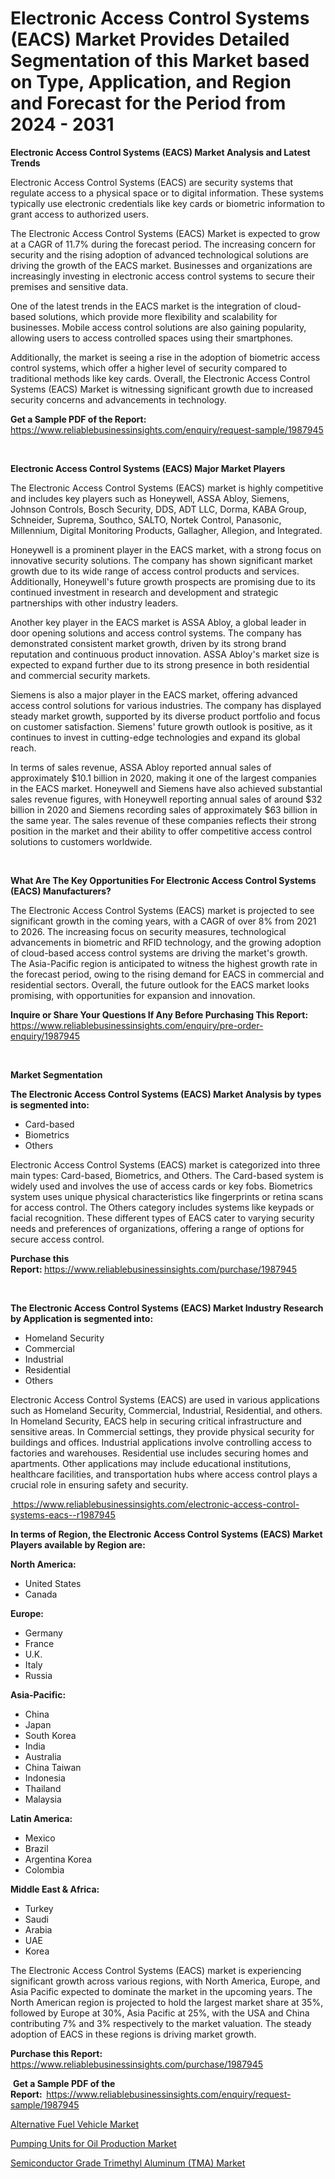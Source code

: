 <p><h1>Electronic Access Control Systems (EACS) Market Provides Detailed Segmentation of this Market based on Type, Application, and Region and Forecast for the Period from 2024 - 2031</h1></p><p><strong>Electronic Access Control Systems (EACS) Market Analysis and Latest Trends</strong></p>
<p><p>Electronic Access Control Systems (EACS) are security systems that regulate access to a physical space or to digital information. These systems typically use electronic credentials like key cards or biometric information to grant access to authorized users.</p><p>The Electronic Access Control Systems (EACS) Market is expected to grow at a CAGR of 11.7% during the forecast period. The increasing concern for security and the rising adoption of advanced technological solutions are driving the growth of the EACS market. Businesses and organizations are increasingly investing in electronic access control systems to secure their premises and sensitive data.</p><p>One of the latest trends in the EACS market is the integration of cloud-based solutions, which provide more flexibility and scalability for businesses. Mobile access control solutions are also gaining popularity, allowing users to access controlled spaces using their smartphones.</p><p>Additionally, the market is seeing a rise in the adoption of biometric access control systems, which offer a higher level of security compared to traditional methods like key cards. Overall, the Electronic Access Control Systems (EACS) Market is witnessing significant growth due to increased security concerns and advancements in technology.</p></p>
<p><strong>Get a Sample PDF of the Report:&nbsp;</strong> <a href="https://www.reliablebusinessinsights.com/enquiry/request-sample/1987945">https://www.reliablebusinessinsights.com/enquiry/request-sample/1987945</a></p>
<p>&nbsp;</p>
<p><strong>Electronic Access Control Systems (EACS) Major Market Players</strong></p>
<p><p>The Electronic Access Control Systems (EACS) market is highly competitive and includes key players such as Honeywell, ASSA Abloy, Siemens, Johnson Controls, Bosch Security, DDS, ADT LLC, Dorma, KABA Group, Schneider, Suprema, Southco, SALTO, Nortek Control, Panasonic, Millennium, Digital Monitoring Products, Gallagher, Allegion, and Integrated.</p><p>Honeywell is a prominent player in the EACS market, with a strong focus on innovative security solutions. The company has shown significant market growth due to its wide range of access control products and services. Additionally, Honeywell's future growth prospects are promising due to its continued investment in research and development and strategic partnerships with other industry leaders.</p><p>Another key player in the EACS market is ASSA Abloy, a global leader in door opening solutions and access control systems. The company has demonstrated consistent market growth, driven by its strong brand reputation and continuous product innovation. ASSA Abloy's market size is expected to expand further due to its strong presence in both residential and commercial security markets.</p><p>Siemens is also a major player in the EACS market, offering advanced access control solutions for various industries. The company has displayed steady market growth, supported by its diverse product portfolio and focus on customer satisfaction. Siemens' future growth outlook is positive, as it continues to invest in cutting-edge technologies and expand its global reach.</p><p>In terms of sales revenue, ASSA Abloy reported annual sales of approximately $10.1 billion in 2020, making it one of the largest companies in the EACS market. Honeywell and Siemens have also achieved substantial sales revenue figures, with Honeywell reporting annual sales of around $32 billion in 2020 and Siemens recording sales of approximately $63 billion in the same year. The sales revenue of these companies reflects their strong position in the market and their ability to offer competitive access control solutions to customers worldwide.</p></p>
<p>&nbsp;</p>
<p><strong>What Are The Key Opportunities For Electronic Access Control Systems (EACS) Manufacturers?</strong></p>
<p><p>The Electronic Access Control Systems (EACS) market is projected to see significant growth in the coming years, with a CAGR of over 8% from 2021 to 2026. The increasing focus on security measures, technological advancements in biometric and RFID technology, and the growing adoption of cloud-based access control systems are driving the market's growth. The Asia-Pacific region is anticipated to witness the highest growth rate in the forecast period, owing to the rising demand for EACS in commercial and residential sectors. Overall, the future outlook for the EACS market looks promising, with opportunities for expansion and innovation.</p></p>
<p><strong>Inquire or Share Your Questions If Any Before Purchasing This Report:</strong> <a href="https://www.reliablebusinessinsights.com/enquiry/pre-order-enquiry/1987945">https://www.reliablebusinessinsights.com/enquiry/pre-order-enquiry/1987945</a></p>
<p>&nbsp;</p>
<p><strong>Market Segmentation</strong></p>
<p><strong>The Electronic Access Control Systems (EACS) Market Analysis by types is segmented into:</strong></p>
<p><ul><li>Card-based</li><li>Biometrics</li><li>Others</li></ul></p>
<p><p>Electronic Access Control Systems (EACS) market is categorized into three main types: Card-based, Biometrics, and Others. The Card-based system is widely used and involves the use of access cards or key fobs. Biometrics system uses unique physical characteristics like fingerprints or retina scans for access control. The Others category includes systems like keypads or facial recognition. These different types of EACS cater to varying security needs and preferences of organizations, offering a range of options for secure access control.</p></p>
<p><strong>Purchase this Report:&nbsp;</strong><a href="https://www.reliablebusinessinsights.com/purchase/1987945">https://www.reliablebusinessinsights.com/purchase/1987945</a></p>
<p>&nbsp;</p>
<p><strong>The Electronic Access Control Systems (EACS) Market Industry Research by Application is segmented into:</strong></p>
<p><ul><li>Homeland Security</li><li>Commercial</li><li>Industrial</li><li>Residential</li><li>Others</li></ul></p>
<p><p>Electronic Access Control Systems (EACS) are used in various applications such as Homeland Security, Commercial, Industrial, Residential, and others. In Homeland Security, EACS help in securing critical infrastructure and sensitive areas. In Commercial settings, they provide physical security for buildings and offices. Industrial applications involve controlling access to factories and warehouses. Residential use includes securing homes and apartments. Other applications may include educational institutions, healthcare facilities, and transportation hubs where access control plays a crucial role in ensuring safety and security.</p></p>
<p><a href="https://www.reliablebusinessinsights.com/electronic-access-control-systems-eacs--r1987945">&nbsp;https://www.reliablebusinessinsights.com/electronic-access-control-systems-eacs--r1987945</a></p>
<p><strong>In terms of Region, the Electronic Access Control Systems (EACS) Market Players available by Region are:</strong></p>
<p>
    <p> <strong> North America: </strong>
        <ul>
            <li>United States</li>
            <li>Canada</li>
        </ul>
        </p> 
    <p> <strong> Europe: </strong>
        <ul>
            <li>Germany</li>
            <li>France</li>
            <li>U.K.</li>
            <li>Italy</li>
            <li>Russia</li>
        </ul>
        </p> 
    <p> <strong> Asia-Pacific: </strong>
        <ul>
            <li>China</li>
            <li>Japan</li>
            <li>South Korea</li>
            <li>India</li>
            <li>Australia</li>
            <li>China Taiwan</li>
            <li>Indonesia</li>
            <li>Thailand</li>
            <li>Malaysia</li>
        </ul>
        </p> 
    <p> <strong> Latin America: </strong>
        <ul>
            <li>Mexico</li>
            <li>Brazil</li>
            <li>Argentina Korea</li>
            <li>Colombia</li>
        </ul>
        </p> 
    <p> <strong> Middle East & Africa: </strong>
        <ul>
            <li>Turkey</li>
            <li>Saudi</li>
            <li>Arabia</li>
            <li>UAE</li>
            <li>Korea</li>
        </ul>
    </p>
    </p>
<p><p>The Electronic Access Control Systems (EACS) market is experiencing significant growth across various regions, with North America, Europe, and Asia Pacific expected to dominate the market in the upcoming years. The North American region is projected to hold the largest market share at 35%, followed by Europe at 30%, Asia Pacific at 25%, with the USA and China contributing 7% and 3% respectively to the market valuation. The steady adoption of EACS in these regions is driving market growth.</p></p>
<p><strong>Purchase this Report: </strong><a href="https://www.reliablebusinessinsights.com/purchase/1987945">https://www.reliablebusinessinsights.com/purchase/1987945</a></p>
<p>&nbsp;<strong>Get a Sample PDF of the Report:&nbsp;&nbsp;</strong><a href="https://www.reliablebusinessinsights.com/enquiry/request-sample/1987945">https://www.reliablebusinessinsights.com/enquiry/request-sample/1987945</a></p>
<p><strong></strong></p>
<p><p><a href="https://view.publitas.com/reportprime-1/insights-into-alternative-fuel-vehicle-market-share-and-competitive-landscape-for-period-from-2024-to-2031/">Alternative Fuel Vehicle Market</a></p><p><a href="https://github.com/ctanaka235/Market-Research-Report-List-1/blob/main/pumping-units-for-oil-production-market.md">Pumping Units for Oil Production Market</a></p><p><a href="https://github.com/fkhcgcyl33/Market-Research-Report-List-1/blob/main/semiconductor-grade-trimethyl-aluminum-tma-market.md">Semiconductor Grade Trimethyl Aluminum (TMA) Market</a></p></p>